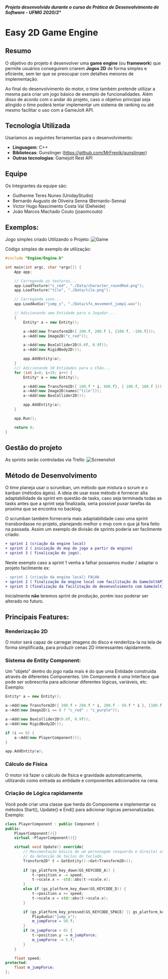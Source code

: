 ##### Projeto desenvolvido durante o curso de Prática de Desenvolvimento de Software - UFMG 2020/2°

# Easy 2D Game Engine

## Resumo
O objetivo do projeto é desenvolver uma **game engine** (ou **framework**) que permite usuários conseguirem criarem **Jogos 2D** de forma simples e eficiente, sem ter que se preocupar com detalhes menores de implementação. 

Ao final do desenvolvimento do motor, o time também pretende utilizar a mesma para criar um jogo básico de exemplo de funcionalidades. Além disso de acordo com o andar do projeto, caso o objetivo principal seja atingido o time poderá tentar implementar um sistema de ranking ou até mesmo facilitar o uso com a GameJolt API.

## Tecnologia Utilizada
Usariamos as seguintes ferramentas para o desenvolvimento:
- **Linguagem**: C++
- **Bibliotecas**: Gunslinger (https://github.com/MrFrenik/gunslinger)
- **Outras tecnologias**: Gamejolt Rest API

## Equipe
Os Integrantes da equipe são:
- Guilherme Teres Nunes (UnidayStudio)
- Bernardo Augusto de Oliveira Senna (Bernardo-Senna)
- Victor Hugo Nascimento Costa Val (Deheide)
- João Marcos Machado Couto (joaomcouto)

## Exemplos:
Jogo simples criado Utilizando o Projeto:
![Game](https://media.discordapp.net/attachments/748726391637409804/801537044576206897/unknown.png)

Código simples de exemplo de utilização:
```cpp
#include "Engine/Engine.h"

int main(int argc, char *argv[]) {
	App app;

	// Carregando as texturas...
	app.LoadTexture("c_red", "./Data/character_roundRed.png");
	app.LoadTexture("tile", "./Data/tile.png");

	// Carregando sons...
	app.LoadAudio("jump_s", "./Data/sfx_movement_jump1.wav");

	// Adicionando uma Entidade para o Jogador...
	{
		Entity* a = new Entity();

		a->Add(new Transform2D({ 200.f, 200.f }, {100.f, -100.f}));
		a->Add(new Image2D("c_red"));

		a->Add(new BoxCollider2D(0.6f, 0.9f));
		a->Add(new RigidBody2D());

		app.AddEntity(a);
	}
	/// Adicionando 10 Entidades para o Chão...
	for (int i=0; i<10; i++) {
		Entity* a = new Entity();

		a->Add(new Transform2D({ 100.f * i, 600.f}, { 100.f, 100.f }));
		a->Add(new Image2D(names["tile"]));
		a->Add(new BoxCollider2D());

		app.AddEntity(a);
	}

	app.Run();

	return 0;
}
```

## Gestão do projeto
As sprints serão controladas via Trello:
![Screenshot](https://media.discordapp.net/attachments/783065895982334002/795734782548901918/H5JS9eqTdbzOfm4V8L0dtmas2WN5f8D1g8cvjuXT4UAAAAASUVORK5CYII.png)

## Método de Desenvolvimento
O time planeja usar o scrumban, um método que mistura o scrum e o kanban (métodos ágeis). A ideia de usar esse método é fornecer alta adaptabilidade da sprint em questão de tasks, caso seja terminada todas as tasks antes que a sprint seja finalizada, seria possivel puxar tarefas da proxima que se encontra no backlog.

O scrumban também forneceria mais adaptabilidade caso uma sprint transbordasse no projeto, planejando melhor o mvp com o que já fora feito na passada. Assim um exemplo de divisão de sprints poderia ser facilmente criado: 
```diff
+ sprint 1 (criação da engine local)
+ sprint 2 ( iniciação do mvp do jogo a partir da engine)
+ sprint 3 ( finalização do jogo).
```
Neste exemplo caso a sprint 1 venha a falhar possamos mudar / adaptar o projeto facilmente 
ex:
```diff
- sprint 1 (criação da engine local) FALHA
+ sprint 2 ( finalização da engine local com facilitação do GameJoltAPI)
+ sprint 3 (finalização da facilitação do desenvolvimento com GameJolt).
```
Inicialmente **não** teremos sprint de produção, porém isso poderar ser alterado no futuro.

## Principais Features:
### Renderização 2D
O motor será capaz de carregar imagens do disco e renderliza-la na tela de forma simplificada, para produzir cenas 2D interessantes rápidamente.

### Sistema de Entity Component: 
Um "objeto" dentro do jogo nada mais é do que uma Entidade construída através de diferentes Componentes. Um Componente é uma Interface que pode ser sobrescrita para adicionar diferentes lógicas, variáveis, etc. Exemplo:
```cpp
Entity* a = new Entity();

a->Add(new Transform2D({ 200.f + 200.f * i, 200.f - 50.f * i }, {100.f, -100.f}));
a->Add(new Image2D(i == 0 ? "c_red" : "c_purple"));

a->Add(new BoxCollider2D(0.6f, 0.9f));
a->Add(new RigidBody2D());

if (i == 0) {
	a->Add(new PlayerComponent());
}

app.AddEntity(a);
```

### Cálculo de Física
O motor irá fazer o cálculo de física e gravidade automaticamente, utilizando como entrada as entidade e componentes adicionados na cena.

### Criação de Lógica rapidamente
Você pode criar uma classe que herda do Componente e implementar os métodos Start(), Update() e End() para adicionar lógicas personalizadas. 
Exemplo:
```cpp
class PlayerComponent : public Component {
public:
	PlayerComponent(){}
	virtual ~PlayerComponent(){}

	virtual void Update() override{
		// Movimentação básica de um personagem (esquerda e direita) através
		// da detecção de teclas do teclado.
		Transform2D* t = GetEntity()->Get<Transform2D>();
		
		if (gs_platform_key_down(GS_KEYCODE_A)) {
			t->position.x -= speed;
			t->scale.x = -std::abs(t->scale.x);
		}
		else if (gs_platform_key_down(GS_KEYCODE_D)) {
			t->position.x += speed;
			t->scale.x = std::abs(t->scale.x);
		}

		if (gs_platform_key_pressed(GS_KEYCODE_SPACE) || gs_platform_key_pressed(GS_KEYCODE_W)) {
			PlayAudio("jump_s");
			m_jumpForce = 50.f;
		}
		if (m_jumpForce > 0) {
			t->position.y -= m_jumpForce;
			m_jumpForce -= 5.f;
		}
	}

	float speed;
protected:
	float m_jumpForce;
};
```
